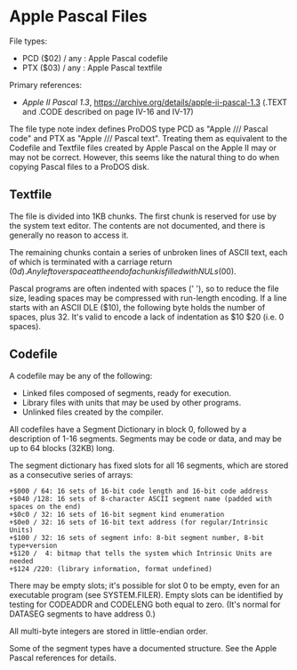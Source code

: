 # Apple Pascal Files #

File types:
 - PCD ($02) / any : Apple Pascal codefile
 - PTX ($03) / any : Apple Pascal textfile

Primary references:
 - _Apple II Pascal 1.3_, https://archive.org/details/apple-ii-pascal-1.3
   (.TEXT and .CODE described on page IV-16 and IV-17)

The file type note index defines ProDOS type PCD as "Apple /// Pascal code" and PTX as "Apple ///
Pascal text".  Treating them as equivalent to the Codefile and Textfile files created by Apple
Pascal on the Apple II may or may not be correct.  However, this seems like the natural thing
to do when copying Pascal files to a ProDOS disk.

## Textfile ##

The file is divided into 1KB chunks.  The first chunk is reserved for use by the system text
editor.  The contents are not documented, and there is generally no reason to access it.

The remaining chunks contain a series of unbroken lines of ASCII text, each of which is
terminated with a carriage return ($0d).  Any leftover space at the end of a chunk is filled
with NULs ($00).

Pascal programs are often indented with spaces (' '), so to reduce the file size, leading spaces
may be compressed with run-length encoding.  If a line starts with an ASCII DLE ($10), the
following byte holds the number of spaces, plus 32.  It's valid to encode a lack of indentation
as $10 $20 (i.e. 0 spaces).

## Codefile ##

A codefile may be any of the following:
 - Linked files composed of segments, ready for execution.
 - Library files with units that may be used by other programs.
 - Unlinked files created by the compiler.

All codefiles have a Segment Dictionary in block 0, followed by a description of 1-16 segments.
Segments may be code or data, and may be up to 64 blocks (32KB) long.

The segment dictionary has fixed slots for all 16 segments, which are stored as a consecutive
series of arrays:
```
+$000 / 64: 16 sets of 16-bit code length and 16-bit code address
+$040 /128: 16 sets of 8-character ASCII segment name (padded with spaces on the end)
+$0c0 / 32: 16 sets of 16-bit segment kind enumeration
+$0e0 / 32: 16 sets of 16-bit text address (for regular/Intrinsic Units)
+$100 / 32: 16 sets of segment info: 8-bit segment number, 8-bit type+version
+$120 /  4: bitmap that tells the system which Intrinsic Units are needed
+$124 /220: (library information, format undefined)
```
There may be empty slots; it's possible for slot 0 to be empty, even for an executable program
(see SYSTEM.FILER).  Empty slots can be identified by testing for CODEADDR and CODELENG both
equal to zero.  (It's normal for DATASEG segments to have address 0.)

All multi-byte integers are stored in little-endian order.

Some of the segment types have a documented structure.  See the Apple Pascal references for
details.
